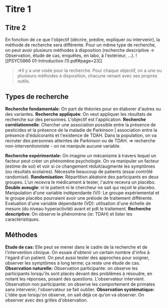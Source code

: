 # Titre 1
## Titre 2

En fonction de ce que l'objectif (décrire, prédire, expliquer ou intervenir), la méthode de recherche sera différente.
Pour un même type de recherche, on peut avoir plusieurs méthodes à disposition (recherche descriptive -> Observation, étude de cas, enquêtes, en labo, à l'extérieur, ...).
![[PSYC5866 01-Introduction (1).pdf#page=23]]
>\=>Il y a une visée pour la recherche. Pour chaque objectif, on a une ou plusieurs méthodes à disposition, chacune venant avec ses propres outils.


## Types de recherche
**Recherche fondamentale**: 
	On part de théories pour en élaborer d'autres ou des variantes.
**Recherche appliquée**: 
	On veut appliquer les résultats de recherche sur des personnes. L'objectif est l'application.
**Recherche corrélationnelle**: 
	Chercher une association possible entre la présence de pesticides et la présence de la maladie de Parkinson | association entre la présence d'édulcorants et l'existence de TDAH.
	Dans la population, on va recruter des personnes atteintes de Parkinson ou de TDAH. 
	=> recherche non-interventionniste - on ne manipule aucune variable.

**Recherche expérimentale:** 
	On imagine un mécanisme à travers lequel un facteur peut créer un phénomène psychologie.
	On va manipuler un facteur (estime de soi) et voir si ce changement réduit/augmente les symptômes (ou résultats scolaires). Nécessite beaucoup de patients (essai contrôlé randomisé).
	**Randomisation**: Répartition aléatoire des participants en deux groupes. L'un recevra le médicament à tester, l'autre recevra un placébo.
	**Double aveugle**: ni le patient ni le chercheur ne sait qui reçoit le placebo.
	Manipulation d'une variable indépendante (VI): Le groupe expériemental et le groupe placébo pourraient avoir une préiode de traitement différente.
	Evaluation d'une variable dépendante (VD): utilisation d'une échelle de mesure (du niveau hyperactivité) avant et pdt le traitement.
**Recherche descriptive**: 
	On observe le phénomène (ie: TDAH) et lister les caractéristiques.

## Méthodes
**Etude de cas:** 
	Elle peut se mener dans le cadre de la recherche et de l'intervention clinique. On essaie d'obtenir un certain nombre d'infos à l'égard d'un patient. On peut aussi tester des approches pour soigner, observer les symptômes à long terme; ça reste une étude de cas.
**Observation naturelle:**
	Observation participante: on observe les participants lorsqu'ils sont placés devant des problèmes à résoudre, en notant les réponses, posant des questions. L'observateur intervient.
	Observation non participante: on observe les comportement de primates sans intervenir; l'observateur se fait oublier.
**Observation systématique:**
	L'idée que lorsqu'on observe, on sait déjà ce qu'on va observer. On observer avec des grilles d'observation.








